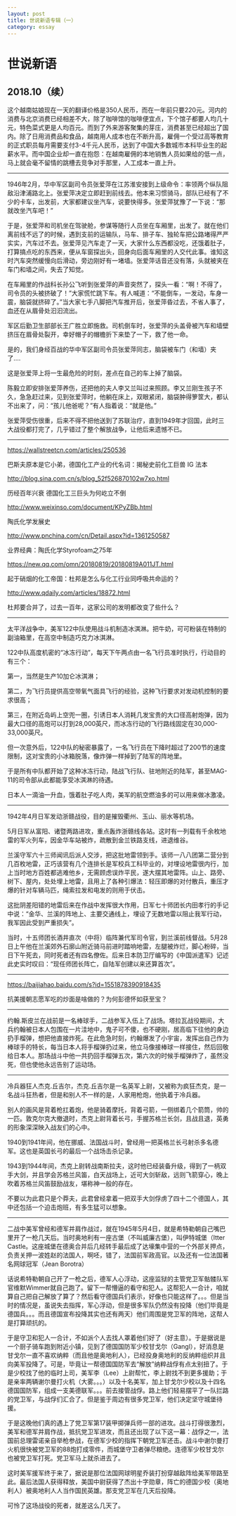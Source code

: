 ```yaml
---
layout: post
title: 世说新语专辑（一）
category: essay 
---
```


# 世说新语

## 2018.10（续）

这个越南姑娘现在一天的翻译价格是350人民币，而在一年前只要220元。河内的消费与北京消费已经相差不大，除了咖啡馆的咖啡便宜点，下个馆子都要人均几十元，特色菜式更是人均百元。而到了外来游客聚集的芽庄，消费甚至已经超出了国内。除了日用消费品和食品，越南用人成本也在不断升高，雇佣一个受过高等教育的正式职员每月需要支付3-4千元人民币，达到了中国大多数城市本科毕业生的起薪水平。而中国企业却一直在抱怨：在越南雇佣的本地销售人员如果给的低一点，马上就会毫不留情的跳槽去竞争对手那里，人工成本一直上升。

----

1946年2月，华中军区副司令员张爱萍在江苏淮安接到上级命令：率领两个纵队阻敌沿津浦路北上。张爱萍决定立即赶到前线去。他本来习惯骑马，部队已经有了不少的卡车，出发前，大家都建议坐汽车，说要快得多。张爱萍犹豫了一下说：“那就改坐汽车吧！”

于是，张爱萍和司机坐在驾驶舱，参谋等随行人员坐在车厢里，出发了。就在他们离前线不远了的时候，遇到支前的运输队，马车、排子车、独轮车把公路堵得严严实实，汽车过不去。张爱萍见汽车走了一天，大家什么东西都没吃，还饿着肚子，打算搞点吃的东西来，便从车窗探出头，回身向后面车厢里的人交代此事。谁知这时汽车突然缓慢向后滑动，旁边刚好有一堵墙。张爱萍话音还没有落，头就被夹在车门和墙之间，失去了知觉。

在车厢里的作战科长孙公飞听到张爱萍的声音突然了，探头一看：“啊！不得了，司令员的头被挤破了！”大家慌忙跳下车。有人喊道：“不能倒车，一发动，车身一震，脑袋就挤碎了。”当大家七手八脚把汽车推开后，张爱萍昏过去，不省人事了，血还在从眉骨处汩汩流出。

军区后勤卫生部部长王广胜立即施救。司机倒车时，张爱萍的头盖骨被汽车和墙壁挤压在眉骨处裂开，幸好帽子的帽檐折下来垫了一下，救了他一命。

是的，我们身经百战的华中军区副司令员张爱萍同志，脑袋被车门（和墙）夹了....

这是张爱萍上将一生最危险的时刻，差点在自己的车上掉了脑袋。

陈毅立即安排张爱萍养伤，还把他的夫人李又兰叫过来照顾。李又兰刚生孩子不久，急急赶过来，见到张爱萍时，他躺在床上，双眼紧闭，脑袋肿得箩筐大，都认不出来了，问：“孩儿他爸呢？”有人指着说：“就是他。”

张爱萍受伤很重，后来不得不把他送到了苏联治疗，直到1949年才回国，此时三大战役都打完了，几乎错过了整个解放战争，让他后来遗憾不已。

----

https://wallstreetcn.com/articles/250536

巴斯夫原本是它小弟，德国化工产业的代名词：揭秘史前化工巨兽 IG 法本

http://blog.sina.com.cn/s/blog_52f526870102w7xo.html

历经百年兴衰 德国化工三巨头为何屹立不倒

http://www.weixinso.com/document/KPyZBb.html

陶氏化学发展史

http://www.pnchina.com/cn/Detail.aspx?id=1361250587

业界经典：陶氏化学Styrofoam之75年

https://new.qq.com/omn/20180819/20180819A011JT.html

起于硝烟的化工帝国：杜邦是怎么与化工行业同呼吸共命运的？

http://www.qdaily.com/articles/18872.html

杜邦要合并了，过去一百年，这家公司的发明都改变了些什么？

----

太平洋战争中，美军122中队使用战斗机制造冰淇淋。把牛奶，可可粉装在特制的副油箱里，在高空中制造巧克力冰淇淋。

122中队高度机密的“冰冻行动”，每天下午两点由一名飞行员准时执行，行动目的有三个：

第一，当然是生产10加仑冰淇淋；

第二，为飞行员提供高空带氧气面具飞行的经验，这种飞行要求对发动机控制的要求很高；

第三，在附近岛屿上空兜一圈，引诱日本人消耗几发宝贵的大口径高射炮弹，因为最大口径的高炮可以打到28,000英尺，而冰冻行动的飞行路线固定在30,000-33,000英尺。

但一次意外后，122中队的秘密暴露了，一名飞行员在下降时超过了200节的速度限制，这对宝贵的小冰箱脱落，像炸弹一样掉到了陆军的阵地里。

于是所有中队都开始了这种冰冻行动，陆战飞行队、驻地附近的陆军，甚至MAG-11的司令部从此都能享受冰淇淋的待遇。

日本人一滴油一升血，饿着肚子吃人肉，美军的航空燃油多的可以用来做冰激凌。

----

1942年4月日军发动浙赣战役，目的是摧毁衢州、玉山、丽水等机场。

5月日军从富阳、诸暨两路进攻，重点轰炸浙赣线各站。这时有一列载有千余枚地雷的军火列车，因金华车站被炸，疏散到金兰铁路支线，进退维谷。

兰溪守军六十三师闻讯后派人交涉，把这批地雷领到手。该师一八八团第二营分到几百枚地雷，正巧该营有几个连排长是军校兵工科毕业的，对埋设地雷很内行，加上当时地方百姓都逃难他乡，无需顾虑误炸平民，遂大摆其地雷阵。山上、路旁、树下、屋内，处处埋上地雷，且用上了各种引爆法：轻压即爆的对付散兵，重压才爆的针对车辆马匹，绳索拉发和电发的则用于伏击。

这批阴差阳错的地雷后来在作战中发挥很大作用，日军七十师团长内田孝行的手记中说：“金华、兰溪的阵地上、主要交通线上，埋设了无数地雷以阻止我军行动，我军因此受到严重损失”。

当时，十五师团长酒井直次（中将）临阵兼代军司令官，到兰溪前线督战。5月28日上午他在兰溪郊外石廓山附近骑马前进时踏响地雷，左腿被炸烂，脚心粉碎，当日下午死去，同时死者还有四名僚佐。后来日本防卫厅编写的《中国派遣军》记述此史实时叹曰：“现任师团长阵亡，自陆军创建以来还算首次”。

----

https://baijiahao.baidu.com/s?id=1551878390918435

抗美援朝志愿军吃的炒面是啥做的？为何彭德怀如获至宝？

----

约翰.斯皮兰在战前是一名棒球手，二战参军入伍上了战场。塔拉瓦战役期间，大兵约翰被日本人包围在一片洼地中，鬼子可不傻，也不硬刚，居高临下往他的身边扔手榴弹，想把他直接炸死。在此危急时刻，约翰爆发了小宇宙，发挥出自己作为棒球手的特长，每当日本人将手榴弹扔过来，他立马像接棒球一样接住，然后回敬给日本人。那场战斗中他一共扔回手榴弹五次，第六次的时候手榴弹炸了，虽然没死，但也使他永远告别了运动场。

----

冷兵器狂人杰克.丘吉尔，杰克.丘吉尔是一名英军上尉，又被称为疯狂杰克，是一名战斗狂热者，但是和别人不一样的是，人家用枪炮，他执着于冷兵器。

别人的画风是背着枪扛着炮，他是骑着摩托，背着弓箭，一侧绑着几个箭筒，帅的一匹。敦克尔克大撤退时，杰克上尉背着长弓，手握苏格兰长剑，且战且退，英勇的形象深深映入战友们的心中。

1940到1941年间，他在挪威、法国战斗时，曾经用一把英格兰长弓射杀多名德军。这也是英国长弓的最后一个战场击杀记录。

1943到1944年间，杰克上尉转战南斯拉夫，这时他已经装备升级，得到了一柄双手大剑，并且学会苏格兰风笛，白天战场上，近可大剑斩敌，远则飞箭穿心，晚上吹着苏格兰风笛鼓励战友，堪称神一般的存在。

不要以为此君只是个莽夫，此君曾经拿着一把双手大剑俘虏了四十二个德国人，其中还包括一个迫击炮班，有多生猛可以想象。

----

二战中美军曾经和德军并肩作战过，就在1945年5月4日，就是希特勒朝自己嘴巴里开了一枪几天后。当时奥地利有一座古堡（不叫威廉古堡），叫伊特城堡（Itter Castle。这座城堡在德奥合并后几经转手最后成了达壕集中营的一个外部关押点，负责关押一波姓赵的法国人，啊呸，错了，法国前军政高官。以及还有一位法国著名网球冠军（Jean Borotra）

话说希特勒朝自己开了一枪之后，德军人心浮动，这座监狱的主管党卫军骷髅队军官维默Wimmer就自己跑了。留下一帮懵逼的看守和犯人。这帮犯人一合计，咱就算自己把自己解放了算了？然后看守德国兵们表示，好像也只能这样了。。。但是当时的情况是，虽说失去指挥，军心浮动，但是很多军队仍然没有投降（他们毕竟是德国兵。。。而且德国宣布投降其实也还有两天）他们周围是党卫军的阵地，这帮人是打算顽抗的。

于是守卫和犯人一合计，不如派个人去找人罩着他们好了（好主意）。于是据说是一个厨子骑车跑到附近小镇，见到了德国国防军少校甘戈尔（Gangl），好消息是甘戈尔一直不喜欢纳粹（而且他是奥地利人），已经投身奥地利的反纳粹组织并且向美军投降了。可是，毕竟让一帮德国国防军去“解放”纳粹战俘有点太别扭了。于是少校找了他的临时上司，美军李（Lee）上尉帮忙，李上尉找不到更多援助；于是亲率两辆谢尔曼打火机（大雾。。。）以及十名美军，加上甘戈尔少校以及十四名德国国防军，组成一支美德联军。。。前去接管战俘。路上他们轻易摆平了一队拦路的党卫军，与战俘们汇合了。但是鉴于周边有很多党卫军，他们决定坚守城堡待援。

于是这晚他们真的遇上了党卫军第17装甲掷弹兵师一部的进攻。战斗打得很激烈，美军和德军并肩作战，抵抗党卫军进攻，而且还出现了以下这一幕：战俘之一，法国前总理雷诺亲自举枪参战，在德军少校的指挥下朝党卫军还击。战斗中谢尔曼打火机很快被党卫军的88炮打成零件，而城堡守卫者弹尽粮绝。连德军少校甘戈尔也被党卫军打死。党卫军马上就杀进去了。

这时美军援军终于来了，据说是那位法国网球明星乔装打扮穿越敌阵给美军带路至此。最后法国人获得释放，美国中尉获得了杰出十字勋章，阵亡的德国少校（奥地利人）被奥地利人人当作国民英雄。那支党卫军在几天后投降。

可怜了这场战役的死者，就差这么几天了。
